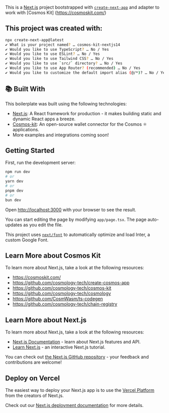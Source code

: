 This is a [Next.js](https://nextjs.org/) project bootstrapped with [`create-next-app`](https://github.com/vercel/next.js/tree/canary/packages/create-next-app) and adapter to work with [Cosmos Kit] (https://cosmoskit.com/)

## This project was created with:

```bash
npx create-next-app@latest
✔ What is your project named? … cosmos-kit-nextjs14
✔ Would you like to use TypeScript? … No / Yes
✔ Would you like to use ESLint? … No / Yes
✔ Would you like to use Tailwind CSS? … No / Yes
✔ Would you like to use `src/` directory? … No / Yes
✔ Would you like to use App Router? (recommended) … No / Yes
✔ Would you like to customize the default import alias (@/*)? … No / Yes
```

## 📚 Built With

This boilerplate was built using the following technologies:

- [Next.js](https://nextjs.org/): A React framework for production - it makes building static and dynamic React apps a breeze.
- [Cosmos-kit](https://cosmoskit.com/): An open-source wallet connector for the Cosmos ⚛️
applications.
- More examples and integrations coming soon!

## Getting Started

First, run the development server:

```bash
npm run dev
# or
yarn dev
# or
pnpm dev
# or
bun dev
```

Open [http://localhost:3000](http://localhost:3000) with your browser to see the result.

You can start editing the page by modifying `app/page.tsx`. The page auto-updates as you edit the file.

This project uses [`next/font`](https://nextjs.org/docs/basic-features/font-optimization) to automatically optimize and load Inter, a custom Google Font.

## Learn More about Cosmos Kit
To learn more about Next.js, take a look at the following resources: 

- https://cosmoskit.com/
- https://github.com/cosmology-tech/create-cosmos-app
- https://github.com/cosmology-tech/cosmos-kit
- https://github.com/cosmology-tech/cosmology
- https://github.com/CosmWasm/ts-codegen
- https://github.com/cosmology-tech/chain-registry


## Learn More about Next.js

To learn more about Next.js, take a look at the following resources:

- [Next.js Documentation](https://nextjs.org/docs) - learn about Next.js features and API.
- [Learn Next.js](https://nextjs.org/learn) - an interactive Next.js tutorial.

You can check out [the Next.js GitHub repository](https://github.com/vercel/next.js/) - your feedback and contributions are welcome!

## Deploy on Vercel

The easiest way to deploy your Next.js app is to use the [Vercel Platform](https://vercel.com/new?utm_medium=default-template&filter=next.js&utm_source=create-next-app&utm_campaign=create-next-app-readme) from the creators of Next.js.

Check out our [Next.js deployment documentation](https://nextjs.org/docs/deployment) for more details.
